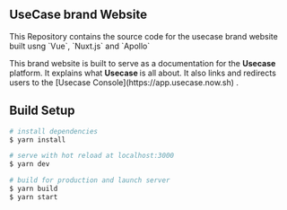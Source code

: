 <h2 style={{text-align : center}} >  UseCase brand Website </h2>
<p> This Repository contains the  source code for the usecase brand website built usng `Vue`, `Nuxt.js` and  `Apollo` </p>

<p> This brand website is built to serve as a documentation for the <b>  Usecase </b> platform. It explains what <b> Usecase </b> is all about. It also links and redirects users to the [Usecase Console](https://app.usecase.now.sh) .   </p>

## Build Setup

``` bash
# install dependencies
$ yarn install

# serve with hot reload at localhost:3000
$ yarn dev

# build for production and launch server
$ yarn build
$ yarn start

 